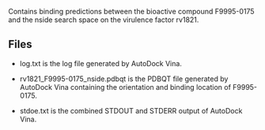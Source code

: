 Contains binding predictions between the bioactive compound F9995-0175 and the nside search space on the virulence factor rv1821.

## Files

- log.txt is the log file generated by AutoDock Vina.

- rv1821_F9995-0175_nside.pdbqt is the PDBQT file generated by AutoDock Vina containing the orientation and binding location of F9995-0175.

- stdoe.txt is the combined STDOUT and STDERR output of AutoDock Vina.

